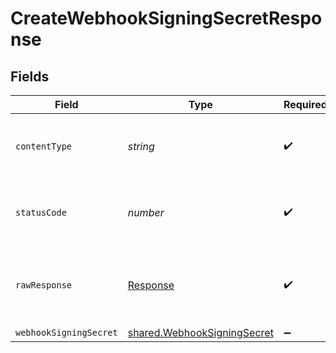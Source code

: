 # CreateWebhookSigningSecretResponse


## Fields

| Field                                                                             | Type                                                                              | Required                                                                          | Description                                                                       |
| --------------------------------------------------------------------------------- | --------------------------------------------------------------------------------- | --------------------------------------------------------------------------------- | --------------------------------------------------------------------------------- |
| `contentType`                                                                     | *string*                                                                          | :heavy_check_mark:                                                                | HTTP response content type for this operation                                     |
| `statusCode`                                                                      | *number*                                                                          | :heavy_check_mark:                                                                | HTTP response status code for this operation                                      |
| `rawResponse`                                                                     | [Response](https://developer.mozilla.org/en-US/docs/Web/API/Response)             | :heavy_check_mark:                                                                | Raw HTTP response; suitable for custom response parsing                           |
| `webhookSigningSecret`                                                            | [shared.WebhookSigningSecret](../../../sdk/models/shared/webhooksigningsecret.md) | :heavy_minus_sign:                                                                | N/A                                                                               |